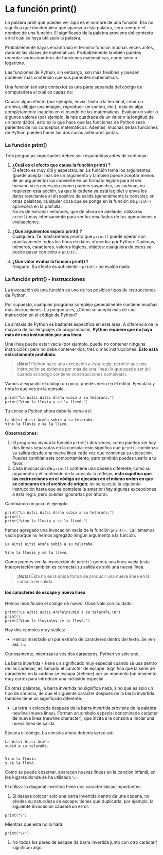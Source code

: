 # La función print()
La palabra print que puedes ver aquí es el nombre de una función. Eso no significa que dondequiera que aparezca esta palabra, será siempre el nombre de una función. El significado de la palabra proviene del contexto en el cual se haya utilizado la palabra.

Probablemente hayas encontrado el término función muchas veces antes, durante las clases de matemáticas. Probablemente también puedes recordar varios nombres de funciones matemáticas, como seno o logaritmo.

Las funciones de Python, sin embargo, son más flexibles y pueden contener más contenido que sus parientes matemáticos.

Una función (en este contexto) es una parte separada del código de computadora el cual es capaz de:

Causar algún efecto (por ejemplo, enviar texto a la terminal, crear un archivo, dibujar una imagen, reproducir un sonido, etc.); esto es algo completamente inaudito en el mundo de las matemáticas.
Evaluar un valor o algunos valores (por ejemplo, la raíz cuadrada de un valor o la longitud de un texto dado); esto es lo que hace que las funciones de Python sean parientes de los conceptos matemáticos.
Además, muchas de las funciones de Python pueden hacer las dos cosas anteriores juntas.

### La función print()
Tres preguntas importantes deben ser respondidas antes de continuar:

1. **¿Cuál es el efecto que causa la función print() ?**  
El efecto es muy útil y espectacular. La función toma los argumentos (puede aceptar más de un argumento y también puede aceptar menos de un argumento) los convierte en un formato legible para el ser humano si es necesario (como puedes sospechar, las cadenas no requieren esta acción, ya que la cadena ya está legible) y envía los datos resultantes al dispositivo de salida (generalmente la consola); en otras palabras, cualquier cosa que se ponga en la función de `print()` aparecerá en la pantalla.  
No es de extrañar entonces, que de ahora en adelante, utilizarás `print()` muy intensamente para ver los resultados de tus operaciones y evaluaciones.

1. **¿Qué argumentos espera print() ?**  
Cualquiera. Te mostraremos pronto que `print()` puede operar con prácticamente todos los tipos de datos ofrecidos por Python. Cadenas, números, caracteres, valores lógicos, objetos: cualquiera de estos se puede pasar con éxito a `print().`

1. **¿Qué valor evalúa la función print() ?**  
Ninguno. Su efecto es suficiente - `print()` no evalúa nada.

### La función print() - Instrucciones
La invocación de una función es uno de los posibles tipos de instrucciones de Python.

Por supuesto, cualquier programa complejo generalmente contiene muchas más instrucciones. La pregunta es, ¿Cómo se acopla más de una instrucción en el código de Python?

La sintaxis de Python es bastante específica en esta área. A diferencia de la mayoría de los lenguajes de programación, **Python requiere que no haya más de una instrucción por una línea**.

Una línea puede estar vacía (por ejemplo, puede no contener ninguna instrucción) pero no debe contener dos, tres o más instrucciones. **Esto está estrictamente prohibido**.

> **¡Nota!** Python hace una excepción a esta regla: permite que una instrucción se extienda por más de una línea (lo que puede ser útil cuando el código contiene construcciones complejas).

Vamos a expandir el código un poco, puedes verlo en el editor. Ejecutalo y nota lo que ves en la consola.
```
print("La Witsi Witsi Araña subió a su telaraña.")
print("Vino la lluvia y se la llevó.")
```
Tu consola Python ahora debería verse así:
```
La Witsi Witsi Araña subió a su telaraña.
Vino la lluvia y se la llevó.
```

**Observaciones:**
1. El programa invoca la función `print()` dos veces, como puedes ver hay dos líneas separadas en la consola: esto significa que `print()` comienza su salida desde una nueva línea cada vez que comienza su ejecución. Puedes cambiar este comportamiento, pero también puedes usarlo a tu favor.
1. Cada invocación de `print()` contiene una cadena diferente, como su argumento y el contenido de la consola lo reflejan, **esto significa que las instrucciones en el código se ejecutan en el mismo orden en que se colocaron en el archivo de origen**; no se ejecuta la siguiente instrucción hasta que se complete la anterior (hay algunas excepciones a esta regla, pero puedes ignorarlas por ahora).

Cambiando un poco el ejemplo:
```
print("La Witsi Witsi Araña subió a su telaraña.")
print()
print("Vino la lluvia y se la llevó.")
```
hemos agregado una invocación vacía de la función `print().` La llamamos vacía porque no hemos agregado ningún argumento a la función.
```
La Witsi Witsi Araña subió a su telaraña.

Vino la lluvia y se la llevó.
```

Como puedes ver, la invocación de `print()` genera una línea vacía (esta interpretación también es correcta) su salida es solo una nueva línea.
> **¡Nota!** Esta no es la única forma de producir una nueva linea en la consola de salida.

#### los caracteres de escape y nueva línea
Hemos modificado el código de nuevo. Obsérvalo con cuidado:
```
print("La Witsi Witsi Araña\nsubió a su telaraña.\n")
print()    
print("Vino la lluvia\ny se la llevó.")
```

Hay dos cambios muy sutiles:
- Hemos insertado un par extraño de caracteres dentro del texto. Se ven así: `\n`.

Curiosamente, mientras tu ves dos caracteres, Python ve solo uno.

La barra invertida `\` tiene un significado muy especial cuando se usa dentro de las cadenas, es llamado el carácter de escape. Significa que la serie de caracteres en la cadena se escapa (detiene) por un momento (un momento muy corto) para introducir una inclusión especial.

En otras palabras, la barra invertida no significa nada, sino que es solo un tipo de anuncio, de que el siguiente carácter después de la barra invertida también tiene un significado diferente.

- La letra n colocada después de la barra invertida proviene de la palabra newline (nueva linea). Forman un símbolo especial denominado carácter de nueva línea (newline character), que incita a la consola a iniciar una nueva línea de salida.

Ejecuta el código. La consola ahora debería verse así:
```
La Witsi Witsi Araña
subió a su telaraña.


Vino la lluvia
y se la llevó.
```

Como se puede observar, aparecen nuevas líneas en la canción infantil, en los lugares donde se ha utilizado `\n`.

El utilizar la diagonal invertida tiene dos características importantes:

1. Si deseas colocar solo una barra invertida dentro de una cadena, no olvides su naturaleza de escape: tienes que duplicarla, por ejemplo, la siguiente invocación causará un error:
```
print("\")
```
Mientras que esta no lo hará:
```
print("\\")
```
1. No todos los pares de escape (la barra invertida junto con otro carácter) significan algo.
